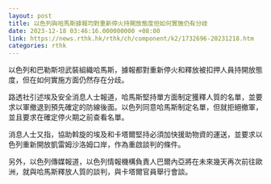 ```yaml
---
layout: post
title: 以色列與哈馬斯據報均對重新停火持開放態度但如何實施仍有分歧
date: 2023-12-18 03:46:16.000000000 +08:00
link: https://news.rthk.hk/rthk/ch/component/k2/1732696-20231218.htm
categories: rthk
---
```


以色列和巴勒斯坦武裝組織哈馬斯，據報都對重新停火和釋放被扣押人員持開放態度，但在如何實施方面仍然存在分歧。

路透社引述埃及安全消息人士報道，哈馬斯堅持單方面制定獲釋人質的名單，並要求以軍撤退到預先確定的防線後面。以色列同意哈馬斯制定名單，但就拒絕撤軍，並且要求在確定停火期之前查看名單。

消息人士又指，協助斡旋的埃及和卡塔爾堅持必須加快援助物資的運送，並要求以色列重新開放凱雷姆沙洛姆口岸，作為重啟談判的條件。

另外，以色列傳媒報道，以色列情報機構負責人巴爾內亞將在未來幾天再次前往歐洲，就與哈馬斯釋放人質的談判，與卡塔爾官員舉行會談。

